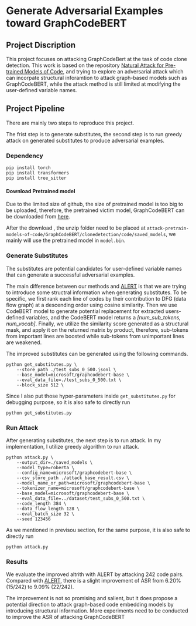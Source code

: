 # Generate Adversarial Examples toward GraphCodeBERT

## Project Discription

This project focuses on attacking GraphCodeBert at the task of code clone detection. This work is based on the repository [Natural Attack for Pre-trained Models of Code](https://github.com/soarsmu/attack-pretrain-models-of-code), and trying to explore an adversarial attack which can incorpate structural inforamtion to attack graph-based models such as GraphCodeBERT, while the attack method is still limited at modifying the user-defined variable names.


## Project Pipeline
There are mainly two steps to reproduce this project.

The frist step is to generate substitutes, the second step is to run greedy attack on generated substitutes to produce adversarial examples.

### Dependency 

```
pip install torch
pip install transformers
pip install tree_sitter
```

#### Download Pretrained model
Due to the limited size of github, the size of pretrained model is too big to be uploaded, therefore, the pretrained victim model, GraphCodeBERT can be downloaded from [here](https://drive.google.com/drive/folders/1WBgkK6Ot45lazZySfYPUhrdVBP6Lb-MR?usp=share_link).

After the download , the unzip folder need to be placed at  `attack-pretrain-models-of-code/GraphCodeBERT/clonedetection/code/saved_models`, we mainly will use the pretrained model in `model.bin`.

### Generate Substitutes
The substitutes are potential candidates for user-defined variable names that can generate a successful adversarial examples.

The main difference between our methods and [ALERT](https://arxiv.org/pdf/2201.08698.pdf) is that we are trying to introduce some structral information when generating substitutes. 
To be specific, we first rank each line of codes by their contribution to DFG (data flow graph) at a descending order using cosine similarity. 
Then we use CodeBERT model to generate potential replacement for extracted users-defined variables, and the CodeBERT model returns a *[num_sub_tokens, num_vocab]*. 
Finally, we utilize the similarity score generated as a structural mask, and apply it on the returned matrix by product, therefore, sub-tokens from important lines are boosted while sub-tokens from unimportant lines are weakened.

The improved substitutes can be generated using the following commands.

```
python get_substitutes.py \
    --store_path ./test_subs_0_500.jsonl \
    --base_model=microsoft/graphcodebert-base \
    --eval_data_file=./test_subs_0_500.txt \
    --block_size 512 \
```
Since I also put those hyper-parameters inside `get_substitutes.py` for debugging purpose, so it is also safe to directly run
```
python get_substitutes.py
```

### Run Attack
After generating substitutes, the next step is to run attack. 
In my implementation, I utilize greedy algorithm to run attack. 

```
python attack.py \
    --output_dir=./saved_models \
    --model_type=roberta \
    --config_name=microsoft/graphcodebert-base \
    --csv_store_path ./attack_base_result.csv \
    --model_name_or_path=microsoft/graphcodebert-base \
    --tokenizer_name=microsoft/graphcodebert-base \
    --base_model=microsoft/graphcodebert-base \
    --eval_data_file=../dataset/test_subs_0_500.txt \
    --code_length 384 \
    --data_flow_length 128 \
    --eval_batch_size 32 \
    --seed 123456
```
As we mentioned in previsou section, for the same purpose, it is also safe to directly run
```
python attack.py
```

### Results
We evaluate the improved altrith with ALERT by attacking 242 code pairs. 
Compared with [ALERT](https://arxiv.org/pdf/2201.08698.pdf), there is a slight improvement of ASR from 6.20% (15/242) to 9.09% (22/242).

The improvement is not so promising and salient, but it does propose a potential direction to attack graph-based code embedding models by introducing structural information. More experiments need to be conducted to improve the ASR of attacking GraphCodeBERT
